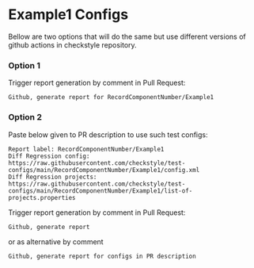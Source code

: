 # Example1 Configs

Bellow are two options that will do the same but use different versions
of github actions in checkstyle repository.


### Option 1
Trigger report generation by comment in Pull Request:
```
Github, generate report for RecordComponentNumber/Example1
```

### Option 2

Paste below given to PR description to use such test configs:
```
Report label: RecordComponentNumber/Example1
Diff Regression config: https://raw.githubusercontent.com/checkstyle/test-configs/main/RecordComponentNumber/Example1/config.xml
Diff Regression projects: https://raw.githubusercontent.com/checkstyle/test-configs/main/RecordComponentNumber/Example1/list-of-projects.properties
```

Trigger report generation by comment in Pull Request:
```
Github, generate report
```
or as alternative by comment
```
Github, generate report for configs in PR description
```
